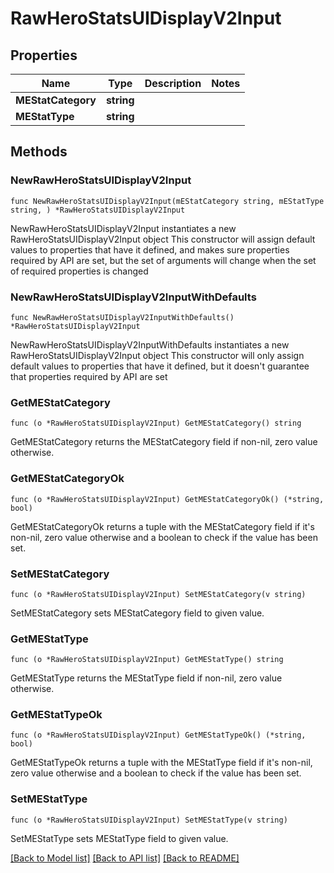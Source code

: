 # RawHeroStatsUIDisplayV2Input

## Properties

Name | Type | Description | Notes
------------ | ------------- | ------------- | -------------
**MEStatCategory** | **string** |  | 
**MEStatType** | **string** |  | 

## Methods

### NewRawHeroStatsUIDisplayV2Input

`func NewRawHeroStatsUIDisplayV2Input(mEStatCategory string, mEStatType string, ) *RawHeroStatsUIDisplayV2Input`

NewRawHeroStatsUIDisplayV2Input instantiates a new RawHeroStatsUIDisplayV2Input object
This constructor will assign default values to properties that have it defined,
and makes sure properties required by API are set, but the set of arguments
will change when the set of required properties is changed

### NewRawHeroStatsUIDisplayV2InputWithDefaults

`func NewRawHeroStatsUIDisplayV2InputWithDefaults() *RawHeroStatsUIDisplayV2Input`

NewRawHeroStatsUIDisplayV2InputWithDefaults instantiates a new RawHeroStatsUIDisplayV2Input object
This constructor will only assign default values to properties that have it defined,
but it doesn't guarantee that properties required by API are set

### GetMEStatCategory

`func (o *RawHeroStatsUIDisplayV2Input) GetMEStatCategory() string`

GetMEStatCategory returns the MEStatCategory field if non-nil, zero value otherwise.

### GetMEStatCategoryOk

`func (o *RawHeroStatsUIDisplayV2Input) GetMEStatCategoryOk() (*string, bool)`

GetMEStatCategoryOk returns a tuple with the MEStatCategory field if it's non-nil, zero value otherwise
and a boolean to check if the value has been set.

### SetMEStatCategory

`func (o *RawHeroStatsUIDisplayV2Input) SetMEStatCategory(v string)`

SetMEStatCategory sets MEStatCategory field to given value.


### GetMEStatType

`func (o *RawHeroStatsUIDisplayV2Input) GetMEStatType() string`

GetMEStatType returns the MEStatType field if non-nil, zero value otherwise.

### GetMEStatTypeOk

`func (o *RawHeroStatsUIDisplayV2Input) GetMEStatTypeOk() (*string, bool)`

GetMEStatTypeOk returns a tuple with the MEStatType field if it's non-nil, zero value otherwise
and a boolean to check if the value has been set.

### SetMEStatType

`func (o *RawHeroStatsUIDisplayV2Input) SetMEStatType(v string)`

SetMEStatType sets MEStatType field to given value.



[[Back to Model list]](../README.md#documentation-for-models) [[Back to API list]](../README.md#documentation-for-api-endpoints) [[Back to README]](../README.md)


